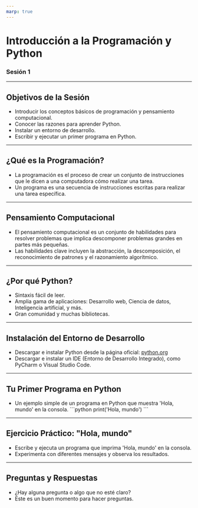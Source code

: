 ```yaml
---
marp: true
---
```


# Introducción a la Programación y Python
### Sesión 1

---

## Objetivos de la Sesión
- Introducir los conceptos básicos de programación y pensamiento computacional.
- Conocer las razones para aprender Python.
- Instalar un entorno de desarrollo.
- Escribir y ejecutar un primer programa en Python.

---

## ¿Qué es la Programación?
- La programación es el proceso de crear un conjunto de instrucciones que le dicen a una computadora cómo realizar una tarea.
- Un programa es una secuencia de instrucciones escritas para realizar una tarea específica.

---

## Pensamiento Computacional
- El pensamiento computacional es un conjunto de habilidades para resolver problemas que implica descomponer problemas grandes en partes más pequeñas.
- Las habilidades clave incluyen la abstracción, la descomposición, el reconocimiento de patrones y el razonamiento algorítmico.

---

## ¿Por qué Python?
- Sintaxis fácil de leer.
- Amplia gama de aplicaciones: Desarrollo web, Ciencia de datos, Inteligencia artificial, y más.
- Gran comunidad y muchas bibliotecas.

---

## Instalación del Entorno de Desarrollo
- Descargar e instalar Python desde la página oficial: [python.org](https://www.python.org/)
- Descargar e instalar un IDE (Entorno de Desarrollo Integrado), como PyCharm o Visual Studio Code.

---

## Tu Primer Programa en Python
- Un ejemplo simple de un programa en Python que muestra 'Hola, mundo' en la consola.
\`\`\`python
print('Hola, mundo')
\`\`\`

---

## Ejercicio Práctico: "Hola, mundo"
- Escribe y ejecuta un programa que imprima 'Hola, mundo' en la consola.
- Experimenta con diferentes mensajes y observa los resultados.

---

## Preguntas y Respuestas
- ¿Hay alguna pregunta o algo que no esté claro?
- Este es un buen momento para hacer preguntas.
